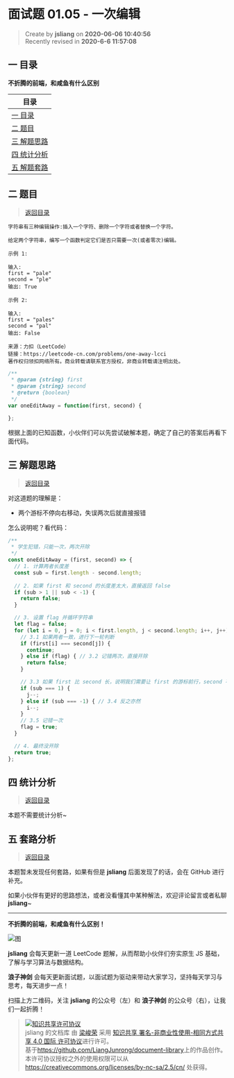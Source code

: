 面试题 01.05 - 一次编辑
===

> Create by **jsliang** on **2020-06-06 10:40:56**  
> Recently revised in **2020-6-6 11:57:08**  

## <a name="chapter-one" id="chapter-one"></a>一 目录

**不折腾的前端，和咸鱼有什么区别**

| 目录 |
| --- |
| [一 目录](#chapter-one) |
| <a name="catalog-chapter-two" id="catalog-chapter-two"></a>[二 题目](#chapter-two) |
| <a name="catalog-chapter-three" id="catalog-chapter-three"></a>[三 解题思路](#chapter-three) |
| <a name="catalog-chapter-four" id="catalog-chapter-four"></a>[四 统计分析](#chapter-four) |
| <a name="catalog-chapter-five" id="catalog-chapter-five"></a>[五 解题套路](#chapter-five) |

## <a name="chapter-two" id="chapter-two"></a>二 题目

> [返回目录](#chapter-one)

```
字符串有三种编辑操作:插入一个字符、删除一个字符或者替换一个字符。

给定两个字符串，编写一个函数判定它们是否只需要一次(或者零次)编辑。

示例 1:

输入: 
first = "pale"
second = "ple"
输出: True

示例 2:

输入: 
first = "pales"
second = "pal"
输出: False

来源：力扣（LeetCode）
链接：https://leetcode-cn.com/problems/one-away-lcci
著作权归领扣网络所有。商业转载请联系官方授权，非商业转载请注明出处。
```

```js
/**
 * @param {string} first
 * @param {string} second
 * @return {boolean}
 */
var oneEditAway = function(first, second) {

};
```

根据上面的已知函数，小伙伴们可以先尝试破解本题，确定了自己的答案后再看下面代码。

## <a name="chapter-three" id="chapter-three"></a>三 解题思路

> [返回目录](#chapter-one)

对这道题的理解是：

* 两个游标不停向右移动，失误两次后就直接报错

怎么说明呢？看代码：

```js
/**
 * 学生犯错，只能一次，两次开除
 */
const oneEditAway = (first, second) => {
  // 1. 计算两者长度差
  const sub = first.length - second.length;
  
  // 2. 如果 first 和 second 的长度差太大，直接返回 false
  if (sub > 1 || sub < -1) {
    return false;
  }

  // 3. 设置 flag 并循环字符串
  let flag = false;
  for (let i = 0, j = 0; i < first.length, j < second.length; i++, j++) {
    // 3.1 如果两者一致，进行下一轮判断
    if (first[i] === second[j]) {
      continue;
    } else if (flag) { // 3.2 记错两次，直接开除
      return false;
    }

    // 3.3 如果 first 比 second 长，说明我们需要让 first 的游标前行，second 不动
    if (sub === 1) {
      j--;
    } else if (sub === -1) { // 3.4 反之亦然
      i--;
    }
    // 3.5 记错一次
    flag = true;
  }

  // 4. 最终没开除
  return true;
};
```

## <a name="chapter-four" id="chapter-four"></a>四 统计分析

> [返回目录](#chapter-one)

本题不需要统计分析~

## <a name="chapter-five" id="chapter-five"></a>五 套路分析

> [返回目录](#chapter-one)

本题暂未发现任何套路，如果有但是 **jsliang** 后面发现了的话，会在 GitHub 进行补充。

如果小伙伴有更好的思路想法，或者没看懂其中某种解法，欢迎评论留言或者私聊 **jsliang**~

---

**不折腾的前端，和咸鱼有什么区别！**

![图](https://github.com/LiangJunrong/document-library/blob/master/public-repertory/img/z-index-small.png?raw=true)

**jsliang** 会每天更新一道 LeetCode 题解，从而帮助小伙伴们夯实原生 JS 基础，了解与学习算法与数据结构。

**浪子神剑** 会每天更新面试题，以面试题为驱动来带动大家学习，坚持每天学习与思考，每天进步一点！

扫描上方二维码，关注 **jsliang** 的公众号（左）和 **浪子神剑** 的公众号（右），让我们一起折腾！

> <a rel="license" href="http://creativecommons.org/licenses/by-nc-sa/4.0/"><img alt="知识共享许可协议" style="border-width:0" src="https://i.creativecommons.org/l/by-nc-sa/4.0/88x31.png" /></a><br /><span xmlns:dct="http://purl.org/dc/terms/" property="dct:title">jsliang 的文档库</span> 由 <a xmlns:cc="http://creativecommons.org/ns#" href="https://github.com/LiangJunrong/document-library" property="cc:attributionName" rel="cc:attributionURL">梁峻荣</a> 采用 <a rel="license" href="http://creativecommons.org/licenses/by-nc-sa/4.0/">知识共享 署名-非商业性使用-相同方式共享 4.0 国际 许可协议</a>进行许可。<br />基于<a xmlns:dct="http://purl.org/dc/terms/" href="https://github.com/LiangJunrong/document-library" rel="dct:source">https://github.com/LiangJunrong/document-library</a>上的作品创作。<br />本许可协议授权之外的使用权限可以从 <a xmlns:cc="http://creativecommons.org/ns#" href="https://creativecommons.org/licenses/by-nc-sa/2.5/cn/" rel="cc:morePermissions">https://creativecommons.org/licenses/by-nc-sa/2.5/cn/</a> 处获得。